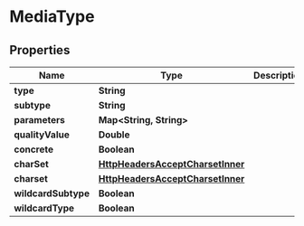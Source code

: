 

# MediaType


## Properties

| Name | Type | Description | Notes |
|------------ | ------------- | ------------- | -------------|
|**type** | **String** |  |  [optional] |
|**subtype** | **String** |  |  [optional] |
|**parameters** | **Map&lt;String, String&gt;** |  |  [optional] |
|**qualityValue** | **Double** |  |  [optional] |
|**concrete** | **Boolean** |  |  [optional] |
|**charSet** | [**HttpHeadersAcceptCharsetInner**](HttpHeadersAcceptCharsetInner.md) |  |  [optional] |
|**charset** | [**HttpHeadersAcceptCharsetInner**](HttpHeadersAcceptCharsetInner.md) |  |  [optional] |
|**wildcardSubtype** | **Boolean** |  |  [optional] |
|**wildcardType** | **Boolean** |  |  [optional] |



